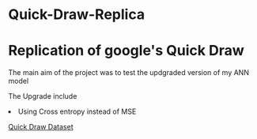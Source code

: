 # Quick-Draw-Replica
<H1>Replication of google's Quick Draw</H1>

The main aim of the project was to test the updgraded version of my ANN model

The Upgrade include
<li>
  Using Cross entropy instead of MSE
</li>

<a href='https://quickdraw.withgoogle.com/data'>Quick Draw Dataset</a>
